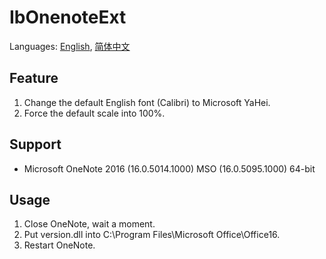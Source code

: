 # IbOnenoteExt
Languages: [English](README.md), [简体中文](README.zh-Hans.md)

## Feature
1. Change the default English font (Calibri) to Microsoft YaHei.
1. Force the default scale into 100%.

## Support
* Microsoft OneNote 2016 (16.0.5014.1000) MSO (16.0.5095.1000) 64-bit

## Usage
1. Close OneNote, wait a moment.
1. Put version.dll into C:\Program Files\Microsoft Office\Office16.
1. Restart OneNote.
